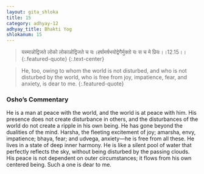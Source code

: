 ```yaml
---
layout: gita_shloka
title: 15
category: adhyay-12
adhyay_title: Bhakti Yog
shlokanum: 15
---
```


> यस्मान्नोद्विजते लोको लोकान्नोद्विजते च यः।हर्षामर्षभयोद्वेगैर्मुक्तो यः स च मे प्रियः।।12.15।।
{:.featured-quote}
{:.text-center}

> He, too, owing to whom the world is not disturbed, and who is not disturbed by the world, who is free from joy, impatience, fear, and anxiety, is dear to me.
{:.featured-quote}

### Osho’s Commentary
He is a man at peace with the world, and the world is at peace with him. His presence does not create disturbance in others, and the disturbances of the world do not create a ripple in his own being.
He has gone beyond the dualities of the mind. Harsha, the fleeting excitement of joy; amarsha, envy, impatience; bhaya, fear; and udvega, anxiety—he is free from all these.
He lives in a state of deep inner harmony. He is like a silent pool of water that perfectly reflects the sky, without being disturbed by the passing clouds. His peace is not dependent on outer circumstances; it flows from his own centered being. Such a one is dear to me.
